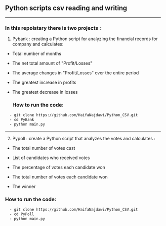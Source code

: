 ## Python scripts csv reading and writing
---
### In this repoistary there is two projects :
1. Pybank : creating a Python script for analyzing the financial records for company and calculates:

* Total number of months 
* The net total amount of "Profit/Losses"
* The average changes in "Profit/Losses" over the entire period
* The greatest increase in profits
* The greatest decrease in losses

  ### How to run the code:
```bash
  - git clone https://github.com/HaifaNajdawi/Python_CSV.git
  - cd PyBank
  - python main.py
```
--- 

2. Pypoll : create a Python script that analyzes the votes and calculates :

  * The total number of votes cast

  * List of candidates who received votes

  * The percentage of votes each candidate won

  * The total number of votes each candidate won

  * The winner 

### How to run the code:
```bash 
  - git clone https://github.com/HaifaNajdawi/Python_CSV.git
  - cd PyPoll
  - python main.py
```
